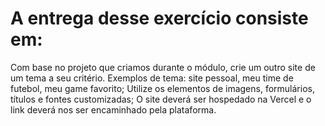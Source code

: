 # A entrega desse exercício consiste em:



Com base no projeto que criamos durante o módulo, crie um outro site de um tema a seu critério. Exemplos de tema: site pessoal, meu time de futebol, meu game favorito;
Utilize os elementos de imagens, formulários, títulos e fontes customizadas;
O site deverá ser hospedado na Vercel e o link deverá nos ser encaminhado pela plataforma.
